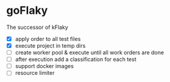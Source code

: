 # goFlaky
The successor of kFlaky

- [x] apply order to all test files
- [x] execute project in temp dirs
- [ ] create worker pool & execute until all work orders are done
- [ ] after execution add a classification for each test
- [ ] support docker images
- [ ] resource limiter